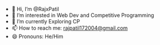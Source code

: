 - 👋 Hi, I’m @RajxPatil
- 👀 I’m interested in Web Dev and Competitive Programming
- 🌱 I’m currently Exploring CP
- 📫 How to reach me: rajpatil172004@gmail.com
- 😄 Pronouns: He/Him


<!---
RajxPatil/RajxPatil is a ✨ special ✨ repository because its `README.md` (this file) appears on your GitHub profile.
You can click the Preview link to take a look at your changes.
--->
